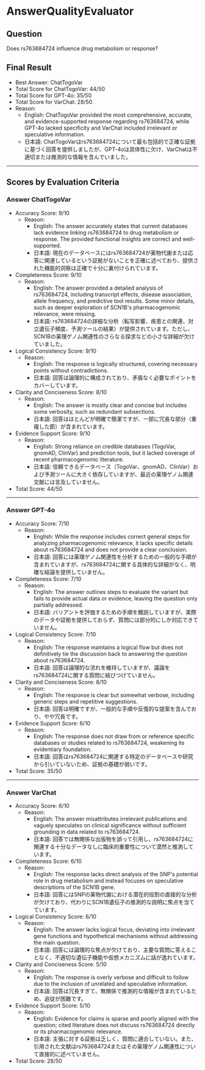 # AnswerQualityEvaluator

## Question

Does rs763684724 influence drug metabolism or response?

## Final Result

- Best Answer: ChatTogoVar
- Total Score for ChatTogoVar: 44/50
- Total Score for GPT-4o: 35/50
- Total Score for VarChat: 28/50
- Reason:
  - English: ChatTogoVar provided the most comprehensive, accurate, and evidence-supported response regarding rs763684724, while GPT-4o lacked specificity and VarChat included irrelevant or speculative information.
  - 日本語: ChatTogoVarはrs763684724について最も包括的で正確な証拠に基づく回答を提供しましたが、GPT-4oは具体性に欠け、VarChatは不適切または推測的な情報を含んでいました。

---

## Scores by Evaluation Criteria

### Answer ChatTogoVar
- Accuracy Score: 9/10
  - Reason: 
    - English: The answer accurately states that current databases lack evidence linking rs763684724 to drug metabolism or response. The provided functional insights are correct and well-supported.
    - 日本語: 現在のデータベースにはrs763684724が薬物代謝または応答に関連しているという証拠がないことを正確に述べており、提供された機能的洞察は正確で十分に裏付けられています。
- Completeness Score: 9/10
  - Reason: 
    - English: The answer provided a detailed analysis of rs763684724, including transcript effects, disease association, allele frequency, and predictive tool results. Some minor details, such as deeper exploration of SCN1B's pharmacogenomic relevance, were missing.
    - 日本語: rs763684724の詳細な分析（転写影響、疾患との関連、対立遺伝子頻度、予測ツールの結果）が提供されています。ただし、SCN1Bの薬理ゲノム関連性のさらなる探求などの小さな詳細が欠けていました。
- Logical Consistency Score: 9/10
  - Reason: 
    - English: The response is logically structured, covering necessary points without contradictions.
    - 日本語: 回答は論理的に構成されており、矛盾なく必要なポイントをカバーしています。
- Clarity and Conciseness Score: 8/10
  - Reason: 
    - English: The answer is mostly clear and concise but includes some verbosity, such as redundant subsections.
    - 日本語: 回答はほとんどが明確で簡潔ですが、一部に冗長な部分（重複した節）が含まれています。
- Evidence Support Score: 9/10
  - Reason: 
    - English: Strong reliance on credible databases (TogoVar, gnomAD, ClinVar) and prediction tools, but it lacked coverage of recent pharmacogenomic literature.
    - 日本語: 信頼できるデータベース（TogoVar、gnomAD、ClinVar）および予測ツールに大きく依存していますが、最近の薬理ゲノム関連文献には言及していません。
- Total Score: 44/50

---

### Answer GPT-4o
- Accuracy Score: 7/10
  - Reason: 
    - English: While the response includes correct general steps for analyzing pharmacogenomic relevance, it lacks specific details about rs763684724 and does not provide a clear conclusion.
    - 日本語: 回答には薬理ゲノム関連性を分析するための一般的な手順が含まれていますが、rs763684724に関する具体的な詳細がなく、明確な結論を提供していません。
- Completeness Score: 7/10
  - Reason: 
    - English: The answer outlines steps to evaluate the variant but fails to provide actual data or evidence, leaving the question only partially addressed.
    - 日本語: バリアントを評価するための手順を概説していますが、実際のデータや証拠を提供しておらず、質問には部分的にしか対応できていません。
- Logical Consistency Score: 7/10
  - Reason: 
    - English: The response maintains a logical flow but does not definitively tie the discussion back to answering the question about rs763684724.
    - 日本語: 回答は論理的な流れを維持していますが、議論をrs763684724に関する質問に結びつけていません。
- Clarity and Conciseness Score: 8/10
  - Reason: 
    - English: The response is clear but somewhat verbose, including generic steps and repetitive suggestions.
    - 日本語: 回答は明確ですが、一般的な手順や反復的な提案を含んでおり、やや冗長です。
- Evidence Support Score: 6/10
  - Reason: 
    - English: The response does not draw from or reference specific databases or studies related to rs763684724, weakening its evidentiary foundation.
    - 日本語: 回答はrs763684724に関連する特定のデータベースや研究から引いていないため、証拠の基礎が弱いです。
- Total Score: 35/50

---

### Answer VarChat
- Accuracy Score: 6/10
  - Reason: 
    - English: The answer misattributes irrelevant publications and vaguely speculates on clinical significance without sufficient grounding in data related to rs763684724.
    - 日本語: 回答では無関係な出版物を誤って引用し、rs763684724に関連する十分なデータなしに臨床的重要性について漠然と推測しています。
- Completeness Score: 6/10
  - Reason: 
    - English: The response lacks direct analysis of the SNP's potential role in drug metabolism and instead focuses on speculative descriptions of the SCN1B gene.
    - 日本語: 回答にはSNPの薬物代謝における潜在的役割の直接的な分析が欠けており、代わりにSCN1B遺伝子の推測的な説明に焦点を当てています。
- Logical Consistency Score: 6/10
  - Reason: 
    - English: The answer lacks logical focus, deviating into irrelevant gene functions and hypothetical mechanisms without addressing the main question.
    - 日本語: 回答には論理的な焦点が欠けており、主要な質問に答えることなく、不適切な遺伝子機能や仮想メカニズムに話が逸れています。
- Clarity and Conciseness Score: 5/10
  - Reason: 
    - English: The response is overly verbose and difficult to follow due to the inclusion of unrelated and speculative information.
    - 日本語: 回答は冗長すぎて、無関係で推測的な情報が含まれているため、追従が困難です。
- Evidence Support Score: 5/10
  - Reason: 
    - English: Evidence for claims is sparse and poorly aligned with the question; cited literature does not discuss rs763684724 directly or its pharmacogenomic relevance.
    - 日本語: 主張に対する証拠は乏しく、質問に適合していない。また、引用された文献はrs763684724またはその薬理ゲノム関連性について直接的に述べていません。
- Total Score: 28/50